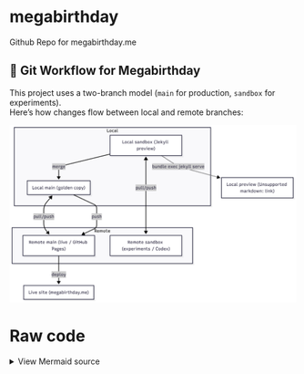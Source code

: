 # megabirthday
Github Repo for megabirthday.me 

## 🔀 Git Workflow for Megabirthday

This project uses a two-branch model (`main` for production, `sandbox` for experiments).  
Here’s how changes flow between local and remote branches:

![Megabirthday Git workflow](assets/diagrams/mermaid-workflow.png)

# Raw code

<details>
<summary>View Mermaid source</summary>

```mermaid
flowchart TD

    subgraph Local
        LMain["Local main (golden copy)"]
        LSandbox["Local sandbox (Jekyll preview)"]
    end

    subgraph Remote
        RMain["Remote main (live / GitHub Pages)"]
        RSandbox["Remote sandbox (experiments / Codex)"]
    end

    %% Sync paths
    LMain <-- pull/push --> RMain
    LSandbox <-- pull/push --> RSandbox

    %% Preview locally
    LSandbox -. "bundle exec jekyll serve" .-> Preview["Local preview (http://localhost:4000)"]

    %% Promotion to live
    LSandbox -->|merge| LMain
    LMain -->|push| RMain
    RMain -->|deploy| Live["Live site (megabirthday.me)"]
'''

</details>







